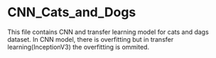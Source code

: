 # CNN_Cats_and_Dogs
This file contains CNN and transfer learning model for cats and dags dataset.
In CNN model, there is overfitting but in transfer learning(InceptionV3) the overfitting is ommited.
